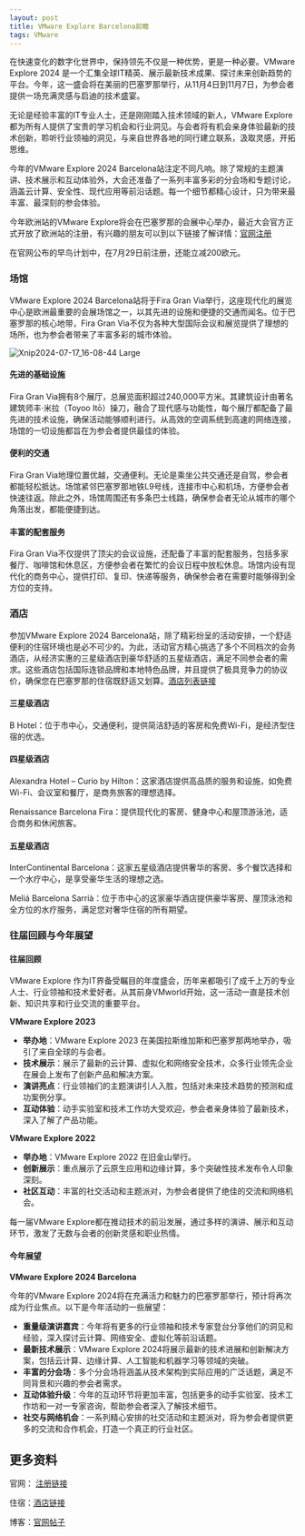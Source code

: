 ```yaml
---
layout: post
title: VMware Explore Barcelona前瞻
tags: VMware
---
```


在快速变化的数字化世界中，保持领先不仅是一种优势，更是一种必要。VMware Explore 2024 是一个汇集全球IT精英、展示最新技术成果、探讨未来创新趋势的平台。今年，这一盛会将在美丽的巴塞罗那举行，从11月4日到11月7日，为参会者提供一场充满灵感与启迪的技术盛宴。

无论是经验丰富的IT专业人士，还是刚刚踏入技术领域的新人，VMware Explore都为所有人提供了宝贵的学习机会和行业洞见。与会者将有机会亲身体验最新的技术创新，聆听行业领袖的洞见，与来自世界各地的同行建立联系，汲取灵感，开拓思维。

今年的VMware Explore 2024 Barcelona站注定不同凡响。除了常规的主题演讲、技术展示和互动体验外，大会还准备了一系列丰富多彩的分会场和专题讨论，涵盖云计算、安全性、现代应用等前沿话题。每一个细节都精心设计，只为带来最丰富、最深刻的参会体验。

今年欧洲站的VMware Explore将会在巴塞罗那的会展中心举办，最近大会官方正式开放了欧洲站的注册，有兴趣的朋友可以到以下链接了解详情：[官网注册](https://blogs.vmware.com/explore/2024/06/25/register-now-for-vmware-explore-barcelona/)

在官网公布的早鸟计划中，在7月29日前注册，还能立减200欧元。

### 场馆

VMware Explore 2024 Barcelona站将于Fira Gran Via举行，这座现代化的展览中心是欧洲最重要的会展场馆之一，以其先进的设施和便捷的交通而闻名。位于巴塞罗那的核心地带，Fira Gran Via不仅为各种大型国际会议和展览提供了理想的场所，也为参会者带来了丰富多彩的城市体验。

![Xnip2024-07-17_16-08-44 Large](https://s2.loli.net/2024/07/17/vcbEItWxTyPKAQH.jpg)

#### 先进的基础设施

Fira Gran Via拥有8个展厅，总展览面积超过240,000平方米。其建筑设计由著名建筑师丰·米拉（Toyoo Itō）操刀，融合了现代感与功能性，每个展厅都配备了最先进的技术设施，确保活动能够顺利进行。从高效的空调系统到高速的网络连接，场馆的一切设施都旨在为参会者提供最佳的体验。

#### 便利的交通

Fira Gran Via地理位置优越，交通便利。无论是乘坐公共交通还是自驾，参会者都能轻松抵达。场馆紧邻巴塞罗那地铁L9号线，连接市中心和机场，方便参会者快速往返。除此之外，场馆周围还有多条巴士线路，确保参会者无论从城市的哪个角落出发，都能便捷到达。

#### 丰富的配套服务

Fira Gran Via不仅提供了顶尖的会议设施，还配备了丰富的配套服务，包括多家餐厅、咖啡馆和休息区，方便参会者在繁忙的会议日程中放松休息。场馆内设有现代化的商务中心，提供打印、复印、快递等服务，确保参会者在需要时能够得到全方位的支持。



### 酒店

参加VMware Explore 2024 Barcelona站，除了精彩纷呈的活动安排，一个舒适便利的住宿环境也是必不可少的。为此，活动官方精心挑选了多个不同档次的会务酒店，从经济实惠的三星级酒店到豪华舒适的五星级酒店，满足不同参会者的需求。这些酒店包括国际连锁品牌和本地特色品牌，并且提供了极具竞争力的协议价，确保您在巴塞罗那的住宿既舒适又划算。[酒店列表链接](https://static.rainfocus.com/vmware/explore2024bcn/static/staticfile/staticfile/VMware_Explore_2024_BCN_Hotel_List_1719003306908001myHF.pdf)

#### 三星级酒店

B Hotel：位于市中心，交通便利，提供简洁舒适的客房和免费Wi-Fi，是经济型住宿的优选。



#### 四星级酒店

Alexandra Hotel – Curio by Hilton：这家酒店提供高品质的服务和设施，如免费Wi-Fi、会议室和餐厅，是商务旅客的理想选择。



Renaissance Barcelona Fira：提供现代化的客房、健身中心和屋顶游泳池，适合商务和休闲旅客。



#### 五星级酒店

InterContinental Barcelona：这家五星级酒店提供奢华的客房、多个餐饮选择和一个水疗中心，是享受豪华生活的理想之选。



Meliá Barcelona Sarrià：位于市中心的这家豪华酒店提供豪华客房、屋顶泳池和全方位的水疗服务，满足您对奢华住宿的所有期望。



### 往届回顾与今年展望

#### 往届回顾

VMware Explore 作为IT界备受瞩目的年度盛会，历年来都吸引了成千上万的专业人士、行业领袖和技术爱好者。从其前身VMworld开始，这一活动一直是技术创新、知识共享和行业交流的重要平台。

**VMware Explore 2023**

- **举办地**：VMware Explore 2023 在美国拉斯维加斯和巴塞罗那两地举办，吸引了来自全球的与会者。
- **技术展示**：展示了最新的云计算、虚拟化和网络安全技术，众多行业领先企业在展会上发布了创新产品和解决方案。
- **演讲亮点**：行业领袖们的主题演讲引人入胜，包括对未来技术趋势的预测和成功案例分享。
- **互动体验**：动手实验室和技术工作坊大受欢迎，参会者亲身体验了最新技术，深入了解了产品功能。

**VMware Explore 2022**

- **举办地**：VMware Explore 2022 在旧金山举行。
- **创新展示**：重点展示了云原生应用和边缘计算，多个突破性技术发布令人印象深刻。
- **社区互动**：丰富的社交活动和主题派对，为参会者提供了绝佳的交流和网络机会。

每一届VMware Explore都在推动技术的前沿发展，通过多样的演讲、展示和互动环节，激发了无数与会者的创新灵感和职业热情。

#### 今年展望

**VMware Explore 2024 Barcelona**

今年的VMware Explore 2024将在充满活力和魅力的巴塞罗那举行，预计将再次成为行业焦点。以下是今年活动的一些展望：

- **重量级演讲嘉宾**：今年将有更多的行业领袖和技术专家登台分享他们的洞见和经验，深入探讨云计算、网络安全、虚拟化等前沿话题。
- **最新技术展示**：VMware Explore 2024将展示最新的技术进展和创新解决方案，包括云计算、边缘计算、人工智能和机器学习等领域的突破。
- **丰富的分会场**：多个分会场将涵盖从技术架构到实际应用的广泛话题，满足不同背景和兴趣的参会者需求。
- **互动体验升级**：今年的互动环节将更加丰富，包括更多的动手实验室、技术工作坊和一对一专家咨询，帮助参会者深入了解技术细节。
- **社交与网络机会**：一系列精心安排的社交活动和主题派对，将为参会者提供更多的交流和合作机会，打造一个真正的行业社区。



## 更多资料

官网： [注册链接](https://blogs.vmware.com/explore/2024/06/25/register-now-for-vmware-explore-barcelona/)

住宿：[酒店链接](https://static.rainfocus.com/vmware/explore2024bcn/static/staticfile/staticfile/VMware_Explore_2024_BCN_Hotel_List_1719003306908001myHF.pdf)

博客：[官网帖子](https://blogs.vmware.com/explore/)








